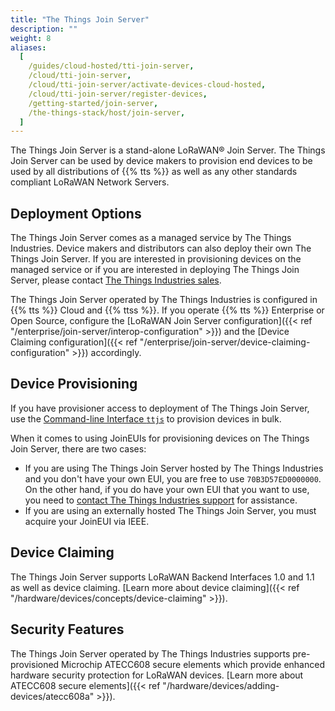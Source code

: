 ```yaml
---
title: "The Things Join Server"
description: ""
weight: 8
aliases:
  [
    /guides/cloud-hosted/tti-join-server,
    /cloud/tti-join-server,
    /cloud/tti-join-server/activate-devices-cloud-hosted,
    /cloud/tti-join-server/register-devices,
    /getting-started/join-server,
    /the-things-stack/host/join-server,
  ]
---
```


The Things Join Server is a stand-alone LoRaWAN® Join Server. The Things Join Server can be used by device makers to provision end devices to be used by all distributions of {{% tts %}} as well as any other standards compliant LoRaWAN Network Servers.

<!--more-->

## Deployment Options

The Things Join Server comes as a managed service by The Things Industries. Device makers and distributors can also deploy their own The Things Join Server. If you are interested in provisioning devices on the managed service or if you are interested in deploying The Things Join Server, please contact [The Things Industries sales](mailto:sales@thethingsindustries.com).

The Things Join Server operated by The Things Industries is configured in {{% tts %}} Cloud and {{% ttss %}}. If you operate {{% tts %}} Enterprise or Open Source, configure the [LoRaWAN Join Server configuration]({{< ref "/enterprise/join-server/interop-configuration" >}}) and the [Device Claiming configuration]({{< ref "/enterprise/join-server/device-claiming-configuration" >}}) accordingly.

## Device Provisioning

If you have provisioner access to deployment of The Things Join Server, use the [Command-line Interface `ttjs`](https://www.npmjs.com/package/ttjs-cli) to provision devices in bulk.

When it comes to using JoinEUIs for provisioning devices on The Things Join Server, there are two cases:

- If you are using The Things Join Server hosted by The Things Industries and you don't have your own EUI, you are free to use `70B3D57ED0000000`. On the other hand, if you do have your own EUI that you want to use, you need to [contact The Things Industries support](mailto:support@thethingsindustries.com) for assistance.
- If you are using an externally hosted The Things Join Server, you must acquire your JoinEUI via IEEE.

## Device Claiming

The Things Join Server supports LoRaWAN Backend Interfaces 1.0 and 1.1 as well as device claiming. [Learn more about device claiming]({{< ref "/hardware/devices/concepts/device-claiming" >}}).

## Security Features

The Things Join Server operated by The Things Industries supports pre-provisioned Microchip ATECC608 secure elements which provide enhanced hardware security protection for LoRaWAN devices. [Learn more about ATECC608 secure elements]({{< ref "/hardware/devices/adding-devices/atecc608a" >}}).
